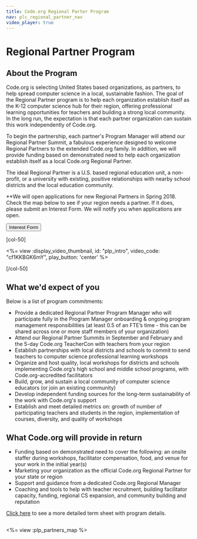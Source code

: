 ```yaml
---
title: Code.org Regional Parter Program
nav: plc_regional_partner_nav
video_player: true
---
```


# Regional Partner Program

## About the Program

Code.org is selecting United States based organizations, as partners, to help spread computer science in a local, sustainable fashion. The goal of the Regional Partner program is to help each organization establish itself as the K-12 computer science hub for their region, offering professional learning opportunities for teachers and building a strong local community. In the long run, the expectation is that each partner organization can sustain this work independently of Code.org.

To begin the partnership, each partner's Program Manager will attend our Regional Partner Summit, a fabulous experience designed to welcome Regional Partners to the extended Code.org family. In addition, we will provide funding based on demonstrated need to help each organization establish itself as a local Code.org Regional Partner.

The ideal Regional Partner is a U.S. based regional education unit, a non-profit, or a university with existing, positive relationships with nearby school districts and the local education community.

**We will open applications for new Regional Partners in Spring 2018. Check the map below to see if your region needs a partner. If it does, please submit an Interest Form. We will notify you when applications are open.

[<button>Interest Form</button>](https://docs.google.com/forms/d/e/1FAIpQLSfuwUxlfQ7HFJ2q_X0NkZvwm-1MxNpxybrM3I2SicA-XvHmIA/viewform)


[col-50]

<%= view :display_video_thumbnail, id: "plp_intro", video_code: "cf1KKBGK6mY", play_button: 'center' %>

[/col-50]

<div style="clear: both;"></div>

## What we'd expect of you
Below is a list of program commitments:

- Provide a dedicated Regional Partner Program Manager who will participate fully in the Program Manager onboarding & ongoing program management responsibilities (at least 0.5 of an FTE’s time - this can be shared across one or more staff members of your organization)
- Attend our Regional Partner Summits in September and February and the 5-day Code.org TeacherCon with teachers from your region
- Establish partnerships with local districts and schools to commit to send teachers to computer science professional learning workshops
- Organize and host quality, local workshops for districts and schools implementing Code.org’s high school and middle school programs, with Code.org-accredited facilitators
- Build, grow, and sustain a local community of computer science educators (or join an existing community)
- Develop independent funding sources for the long-term sustainability of the work with Code.org's support
- Establish and meet detailed metrics on: growth of number of participating teachers and students in the region, implementation of courses, diversity, and quality of workshops


## What Code.org will provide in return
- Funding based on demonstrated need to cover the following: an onsite staffer during workshops, facilitator compensation, food, and venue for your work in the initial year(s)
- Marketing your organization as the official Code.org Regional Partner for your state or region
- Support and guidance from a dedicated Code.org Regional Manager
- Coaching and tools to help with teacher recruitment, building facilitator capacity, funding, regional CS expansion, and community building and reputation

<a href="/educate/regional-partner/terms" target=_blank>Click here</a> to see a more detailed term sheet with program details.


## <a name="partners"></a>

<%= view :plp_partners_map %>

